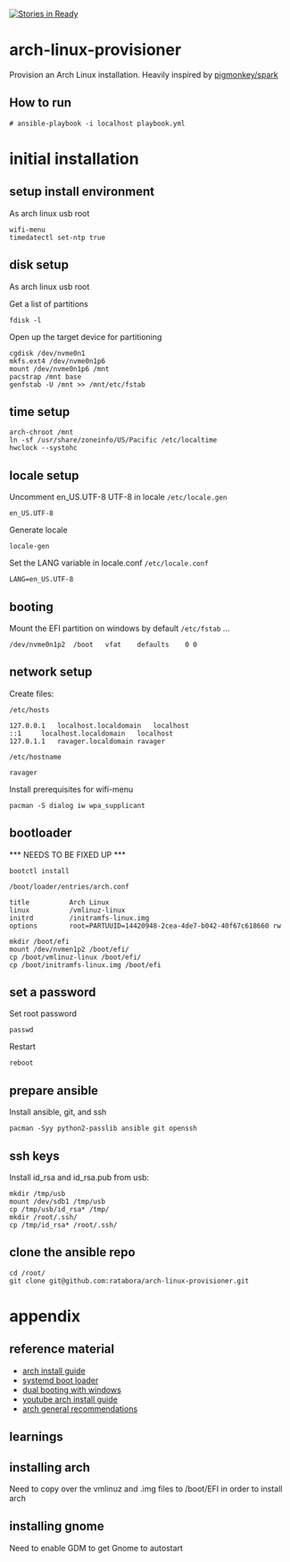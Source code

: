 [![Stories in Ready](https://badge.waffle.io/ratabora/arch-linux-provisioner.png?label=ready&title=Ready)](https://waffle.io/ratabora/arch-linux-provisioner?utm_source=badge)
# arch-linux-provisioner
Provision an Arch Linux installation. Heavily inspired by [pigmonkey/spark](https://github.com/pigmonkey/spark)

## How to run

```
# ansible-playbook -i localhost playbook.yml
```

# initial installation

## setup install environment
As arch linux usb root

```
wifi-menu
timedatectl set-ntp true
```

## disk setup
As arch linux usb root

Get a list of partitions

```
fdisk -l
```

Open up the target device for partitioning

```
cgdisk /dev/nvme0n1
mkfs.ext4 /dev/nvme0n1p6
mount /dev/nvme0n1p6 /mnt
pacstrap /mnt base
genfstab -U /mnt >> /mnt/etc/fstab
```

## time setup
```
arch-chroot /mnt
ln -sf /usr/share/zoneinfo/US/Pacific /etc/localtime
hwclock --systohc
```

## locale setup

Uncomment en_US.UTF-8 UTF-8 in locale
`/etc/locale.gen`
```
en_US.UTF-8
```

Generate locale
```
locale-gen
```

Set the LANG variable in locale.conf
`/etc/locale.conf`
```
LANG=en_US.UTF-8
```

## booting
Mount the EFI partition on windows by default
`/etc/fstab`
...
```
/dev/nvme0n1p2	/boot	vfat	defaults	0 0
```

## network setup
Create files:

`/etc/hosts`

```
127.0.0.1	localhost.localdomain	localhost
::1		localhost.localdomain	localhost
127.0.1.1	ravager.localdomain	ravager
```

`/etc/hostname`
```
ravager
```

Install prerequisites for wifi-menu
```
pacman -S dialog iw wpa_supplicant
```

## bootloader

*** NEEDS TO BE FIXED UP ***
```
bootctl install
```

`/boot/loader/entries/arch.conf`
```
title          Arch Linux
linux          /vmlinuz-linux
initrd         /initramfs-linux.img
options        root=PARTUUID=14420948-2cea-4de7-b042-40f67c618660 rw
```

```
mkdir /boot/efi
mount /dev/nvmen1p2 /boot/efi/
cp /boot/vmlinuz-linux /boot/efi/
cp /boot/initramfs-linux.img /boot/efi
```

## set a password
Set root password
```
passwd
```
Restart
```
reboot
```

## prepare ansible

Install ansible, git, and ssh
```
pacman -Syy python2-passlib ansible git openssh
```

## ssh keys
Install id_rsa and id_rsa.pub from usb: 

```
mkdir /tmp/usb
mount /dev/sdb1 /tmp/usb
cp /tmp/usb/id_rsa* /tmp/
mkdir /root/.ssh/
cp /tmp/id_rsa* /root/.ssh/
```

## clone the ansible repo
```
cd /root/
git clone git@github.com:ratabora/arch-linux-provisioner.git
```

# appendix

## reference material
* [arch install guide](https://wiki.archlinux.org/index.php/Installation_guide)
* [systemd boot loader](https://wiki.archlinux.org/index.php/Systemd-boot)
* [dual booting with windows](https://wiki.archlinux.org/index.php/Dual_boot_with_Windows)
* [youtube arch install guide](https://www.youtube.com/watch?v=MMkST5IjSjY)
* [arch general recommendations](https://wiki.archlinux.org/index.php/General_recommendations)

## learnings

## installing arch
Need to copy over the vmlinuz and .img files to /boot/EFI in order to install arch

## installing gnome
Need to enable GDM to get Gnome to autostart
